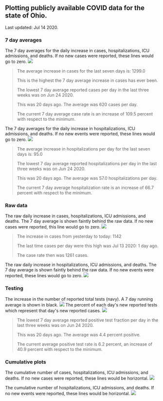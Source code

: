 ## Plotting publicly available COVID data for the state of Ohio. 

Last updated: Jul 14 2020. 

### 7 day averages
The 7 day averages for the daily increase in cases, hospitalizations, ICU admissions, and deaths. If no new cases were reported, these lines would go to zero.
![](7dayaverage_cases.png)

>The average increase in cases for the last seven days is: 1299.0
>
>This is the highest the 7 day average increase in cases has ever been.
>
>
>The lowest 7 day average reported cases per day in the last three weeks was on Jun 24 2020.
>
>This was 20 days ago. The average was 620 cases per day.
>
>The current 7 day average case rate is an increase of 109.5 percent with respect to the minimum.

The 7 day averages for the daily increase in hospitalizations, ICU admissions, and deaths. If no new events were reported, these lines would go to zero.
![](7dayaverage_hospital.png)

>The average increase in hospitalizations per day for the last seven days is: 95.0
>
>The lowest 7 day average reported hospitalizations per day in the last three weeks was on Jun 24 2020.
>
>This was 20 days ago. The average was 57.0 hospitalizations per day.
>
>The current 7 day average hospitalization rate is an increase of 66.7 percent with respect to the minimum.

### Raw data
The raw daily increase in cases, hospitalizations, ICU admissions, and deaths. The 7 day average is shown faintly behind the raw data. If no new cases were reported, this line would go to zero.
![](DailyCases.png)

>The increase in cases from yesterday to today: 1142 
>
>The last time cases per day were this high was Jul 13 2020: 1 day ago. 
>
>The case rate then was 1261 cases.

The raw daily increase in hospitalizations, ICU admissions, and deaths. The 7 day average is shown faintly behind the raw data. If no new events were reported, these lines would go to zero.
![](DailyHospitalizations.png)

### Testing

The increase in the number of reported total tests (navy). A 7 day running average is shown in black.
![](DailyTests.png)
The percent of each day's new reported tests which represent that day's new reported cases.
![](percentpositive_tests.png)

>The lowest 7 day average reported positive test fraction per day in the last three weeks was on Jun 24 2020.
>
>This was 20 days ago. The average was 4.4 percent positive. 
>
>The current average positive test rate is 6.2 percent, an increase of 40.9 percent with respect to the minimum. 

### Cumulative plots
The cumulative number of cases, hospitalizations, ICU admissions, and deaths. If no new cases were reported, these lines would be horizontal.
![](Cases.png)

The cumulative number of hospitalizations, ICU admissions, and deaths. If no new events were reported, these lines would be horizontal.
![](Hospitalizations.png)
